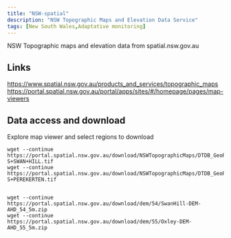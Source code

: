 ```yaml
---
title: "NSW-spatial"
description: "NSW Topographic Maps and Elevation Data Service"
tags: [New South Wales,Adaptative monitoring]
---
```


NSW Topographic maps and elevation data from spatial.nsw.gov.au

## Links

https://www.spatial.nsw.gov.au/products_and_services/topographic_maps
https://portal.spatial.nsw.gov.au/portal/apps/sites/#/homepage/pages/map-viewers

## Data access and download

Explore map viewer and select regions to download

```{bash}
wget --continue https://portal.spatial.nsw.gov.au/download/NSWTopographicMaps/DTDB_GeoReferenced_Raster_CollarOff_161080/2022/50k/7627-S+SWAN+HILL.tif
wget --continue https://portal.spatial.nsw.gov.au/download/NSWTopographicMaps/DTDB_GeoReferenced_Raster_CollarOff_161080/2022/50k/7628-S+PEREKERTEN.tif


wget --continue https://portal.spatial.nsw.gov.au/download/dem/54/SwanHill-DEM-AHD_54_5m.zip
wget --continue https://portal.spatial.nsw.gov.au/download/dem/55/Oxley-DEM-AHD_55_5m.zip

```
